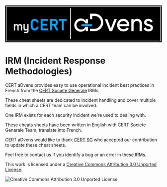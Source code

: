 ![CERT aDvens Logo](cert-advens.jpg  "CERT aDvens Logo")

# IRM (Incident Response Methodologies)

CERT aDvens provides easy to use operational incident best practices in French from the [CERT Societe Generale](https://github.com/certsocietegenerale/IRM) IRMs.

These cheat sheets are dedicated to incident handling and cover multiple fields in which a CERT team can be involved.

One IRM exists for each security incident we're used to dealing with.

These cheats sheets have been written in English with CERT Societe Generale Team, translate into French.

CERT aDvens would like to thank [CERT SG](https://github.com/certsocietegenerale/IRM) who accepted our contribution to update these cheat sheets.

Feel free to contact us if you identify a bug or an error in these IRMs.

This work is licensed under a [Creative Commons Attribution 3.0 Unported License](https://creativecommons.org/licenses/by/3.0/).

![Creative Commons Attribution 3.0 Unported License](http://i.creativecommons.org/l/by/3.0/88x31.png "Creative Commons Attribution 3.0 Unported License")
